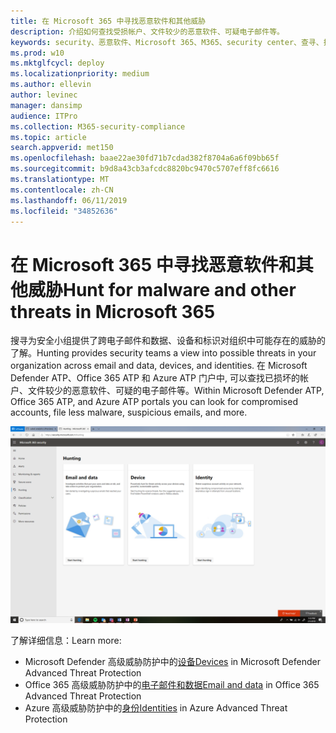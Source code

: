 ```yaml
---
title: 在 Microsoft 365 中寻找恶意软件和其他威胁
description: 介绍如何查找受损帐户、文件较少的恶意软件、可疑电子邮件等。
keywords: security、恶意软件、Microsoft 365、M365、security center、查寻、搜寻、Microsoft Defender ATP、Office 365 ATP、Azure ATP
ms.prod: w10
ms.mktglfcycl: deploy
ms.localizationpriority: medium
ms.author: ellevin
author: levinec
manager: dansimp
audience: ITPro
ms.collection: M365-security-compliance
ms.topic: article
search.appverid: met150
ms.openlocfilehash: baae22ae30fd71b7cdad382f8704a6a6f09bb65f
ms.sourcegitcommit: b9d8a43cb3afcdc8820bc9470c5707eff8fc6616
ms.translationtype: MT
ms.contentlocale: zh-CN
ms.lasthandoff: 06/11/2019
ms.locfileid: "34852636"
---
```

# <a name="hunt-for-malware-and-other-threats-in-microsoft-365"></a><span data-ttu-id="15a32-104">在 Microsoft 365 中寻找恶意软件和其他威胁</span><span class="sxs-lookup"><span data-stu-id="15a32-104">Hunt for malware and other threats in Microsoft 365</span></span>

<span data-ttu-id="15a32-105">搜寻为安全小组提供了跨电子邮件和数据、设备和标识对组织中可能存在的威胁的了解。</span><span class="sxs-lookup"><span data-stu-id="15a32-105">Hunting provides security teams a view into possible threats in your organization across email and data, devices, and identities.</span></span> <span data-ttu-id="15a32-106">在 Microsoft Defender ATP、Office 365 ATP 和 Azure ATP 门户中, 可以查找已损坏的帐户、文件较少的恶意软件、可疑的电子邮件等。</span><span class="sxs-lookup"><span data-stu-id="15a32-106">Within Microsoft Defender ATP, Office 365 ATP, and Azure ATP portals you can look for compromised accounts, file less malware, suspicious emails, and more.</span></span>

![搜寻页面](./media/security-docs/hunt.png)

<span data-ttu-id="15a32-108">了解详细信息：</span><span class="sxs-lookup"><span data-stu-id="15a32-108">Learn more:</span></span>

* <span data-ttu-id="15a32-109">Microsoft Defender 高级威胁防护中的[设备](https://docs.microsoft.com/windows/security/threat-protection/microsoft-defender-atp/advanced-hunting)</span><span class="sxs-lookup"><span data-stu-id="15a32-109">[Devices](https://docs.microsoft.com/windows/security/threat-protection/microsoft-defender-atp/advanced-hunting) in Microsoft Defender Advanced Threat Protection</span></span>
* <span data-ttu-id="15a32-110">Office 365 高级威胁防护中的[电子邮件和数据](https://docs.microsoft.com/en-us/office365/securitycompliance/office-365-atp)</span><span class="sxs-lookup"><span data-stu-id="15a32-110">[Email and data](https://docs.microsoft.com/en-us/office365/securitycompliance/office-365-atp) in Office 365 Advanced Threat Protection</span></span>
* <span data-ttu-id="15a32-111">Azure 高级威胁防护中的[身份](https://docs.microsoft.com/en-us/azure-advanced-threat-protection/investigate-a-user)</span><span class="sxs-lookup"><span data-stu-id="15a32-111">[Identities](https://docs.microsoft.com/en-us/azure-advanced-threat-protection/investigate-a-user) in Azure Advanced Threat Protection</span></span>
